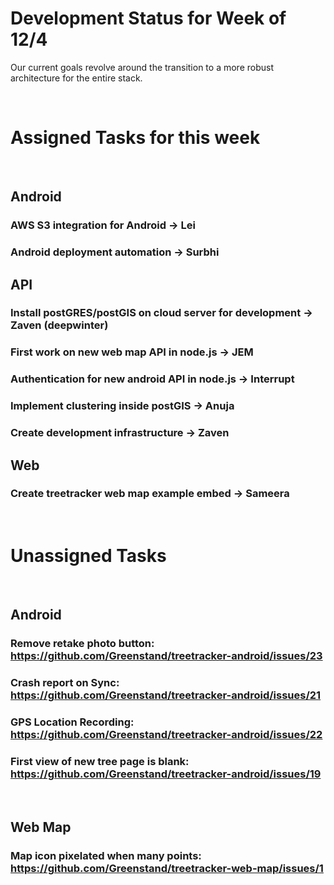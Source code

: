 # Development Status for Week of 12/4
Our current goals revolve around the transition to a more robust architecture for the entire stack.

&nbsp; 
&nbsp; 

 
# Assigned Tasks for this week
&nbsp; 

## Android
### AWS S3 integration for Android -> Lei
### Android deployment automation -> Surbhi

## API
### Install postGRES/postGIS on cloud server for development -> Zaven (deepwinter) 
### First work on new web map API in node.js -> JEM
### Authentication for new android API in node.js -> Interrupt
### Implement clustering inside postGIS -> Anuja
### Create development infrastructure -> Zaven

## Web
### Create treetracker web map example embed -> Sameera

&nbsp; 

# Unassigned Tasks
&nbsp; 

## Android
### Remove retake photo button: https://github.com/Greenstand/treetracker-android/issues/23
### Crash report on Sync: https://github.com/Greenstand/treetracker-android/issues/21
### GPS Location Recording: https://github.com/Greenstand/treetracker-android/issues/22
### First view of new tree page is blank: https://github.com/Greenstand/treetracker-android/issues/19
&nbsp; 

## Web Map
### Map icon pixelated when many points: https://github.com/Greenstand/treetracker-web-map/issues/1
